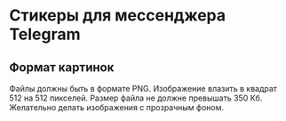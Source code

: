 # Стикеры для мессенджера Telegram

## Формат картинок

Файлы должны быть в формате PNG. Изображение влазить в квадрат 512 на 512 пикселей. Размер файла не должне превышать 350 Кб. Желательно делать изображения с прозрачным фоном.



